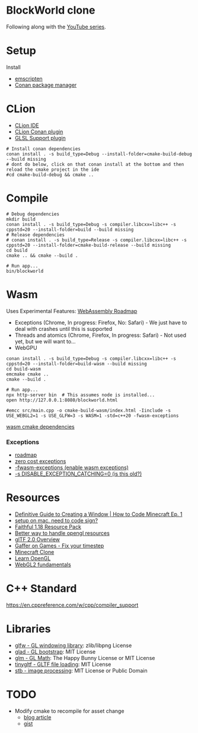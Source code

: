 # BlockWorld clone

Following along with the [YouTube series](https://www.youtube.com/watch?v=HhH_9DnMBgw).

# Setup

Install

* [emscripten](https://emscripten.org/)
* [Conan package manager](https://conan.io/)

# CLion

* [CLion IDE](https://www.jetbrains.com/clion/)
* [CLion Conan plugin](https://intellij-support.jetbrains.com/hc/en-us/community/posts/360008851580-How-to-use-Conan-Package-Manager-for-C-on-CLion-Mac)
* [GLSL Support plugin](https://plugins.jetbrains.com/plugin/6993-glsl-support)

```shell
# Install conan dependencies
conan install . -s build_type=Debug --install-folder=cmake-build-debug --build missing
# dont do below, click on that conan install at the bottom and then reload the cmake project in the ide
#cd cmake-build-debug && cmake ..
```

# Compile

```shell
# Debug dependencies
mkdir build
conan install . -s build_type=Debug -s compiler.libcxx=libc++ -s cppstd=20 --install-folder=build --build missing
# Release dependencies
# conan install . -s build_type=Release -s compiler.libcxx=libc++ -s cppstd=20 --install-folder=cmake-build-release --build missing
cd build
cmake .. && cmake --build .

# Run app...
bin/blockworld
```

# Wasm

Uses Experimental Features: [WebAssembly Roadmap](https://webassembly.org/roadmap/)

* Exceptions (Chrome, In progress: Firefox, No: Safari) - We just have to deal with crashes until this is supported
* Threads and atomics (Chrome, Firefox, In progress: Safari) - Not used yet, but we will want to...
* WebGPU

```shell
conan install . -s build_type=Debug -s compiler.libcxx=libc++ -s cppstd=20 --install-folder=build-wasm --build missing
cd build-wasm
emcmake cmake ..
cmake --build .

# Run app...
npx http-server bin  # This assumes node is installed...
open http://127.0.0.1:8080/blockworld.html

#emcc src/main.cpp -o cmake-build-wasm/index.html -Iinclude -s USE_WEBGL2=1 -s USE_GLFW=3 -s WASM=1 -std=c++20 -fwasm-exceptions
```

[wasm cmake dependencies](https://stackoverflow.com/questions/55869531/how-to-use-emscripten-with-cmake-for-project-dependencies)

### Exceptions

* [roadmap](https://webassembly.org/roadmap/)
* [zero cost exceptions](https://github.com/WebAssembly/design/issues/1078)
* [-fwasm-exceptions (enable wasm exceptions)](https://emscripten.org/docs/porting/exceptions.html)
* [-s DISABLE_EXCEPTION_CATCHING=0 (is this old?)](https://brionv.com/log/2019/10/24/exception-handling-in-emscripten-how-it-works-and-why-its-disabled-by-default/)

# Resources

* [Definitive Guide to Creating a Window | How to Code Minecraft Ep. 1](https://www.youtube.com/watch?v=HhH_9DnMBgw)
* [setup on mac. need to code sign?](https://giovanni.codes/opengl-setup-in-macos/)
* [Faithful 1.18 Resource Pack](https://faithful.team/faithful-1-18/)
* [Better way to handle opengl resources](https://github.com/polytypic/gl.cpp)
* [glTF 2.0 Overview](https://kcoley.github.io/glTF/specification/2.0/figures/gltfOverview-2.0.0a.png)
* [Gaffer on Games - Fix your timestep](https://gafferongames.com/post/fix_your_timestep/)
* [Minecraft Clone](https://github.com/codingminecraft/StreamMinecraftClone)
* [Learn OpenGL](https://learnopengl.com)
* [WebGL2 fundamentals](https://webgl2fundamentals.org/)

# C++ Standard

https://en.cppreference.com/w/cpp/compiler_support

# Libraries

* [glfw - GL windowing library](https://www.glfw.org/):  zlib/libpng License
* [glad - GL bootstrap](https://github.com/Dav1dde/glad): MIT License
* [glm - GL Math](https://github.com/g-truc/glm): The Happy Bunny License or MIT License
* [tinygltf - GLTF file loading](https://github.com/syoyo/tinygltf): MIT License
* [stb - image processing](https://github.com/nothings/stb): MIT License or Public Domain

# TODO

* Modify cmake to recompile for asset change
    * [blog article](https://jeremimucha.com/2021/05/cmake-managing-resources/)
    * [gist](https://gist.github.com/jamcodes/f79b3be24ed40c6c224cc9e91d3061cc)
